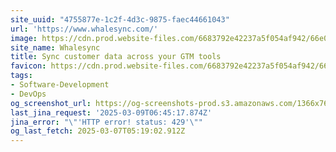 ```yaml
---
site_uuid: "4755877e-1c2f-4d3c-9875-faec44661043"
url: 'https://www.whalesync.com/'
image: https://cdn.prod.website-files.com/6683792e42237a5f054af942/66e0aba4cc4c3cde2e9d52d0_general-dark-og.jpg
site_name: Whalesync
title: Sync customer data across your GTM tools
favicon: https://cdn.prod.website-files.com/6683792e42237a5f054af942/66a1b7ec65c8d94d273e8226_favicon.png
tags:
- Software-Development
- DevOps
og_screenshot_url: https://og-screenshots-prod.s3.amazonaws.com/1366x768/80/false/fe5f75ca968f9bac607e4fb4d5aeaa42474427ad1735b9d0b420e2f1db6aae99.jpeg
last_jina_request: '2025-03-09T06:45:17.874Z'
jina_error: "\"'HTTP error! status: 429'\""
og_last_fetch: 2025-03-07T05:19:02.912Z
---
```


